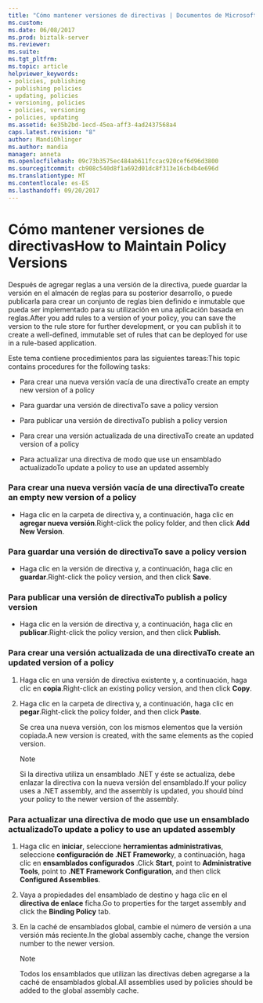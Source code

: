 ```yaml
---
title: "Cómo mantener versiones de directivas | Documentos de Microsoft"
ms.custom: 
ms.date: 06/08/2017
ms.prod: biztalk-server
ms.reviewer: 
ms.suite: 
ms.tgt_pltfrm: 
ms.topic: article
helpviewer_keywords:
- policies, publishing
- publishing policies
- updating, policies
- versioning, policies
- policies, versioning
- policies, updating
ms.assetid: 6e35b2bd-1ecd-45ea-aff3-4ad2437568a4
caps.latest.revision: "8"
author: MandiOhlinger
ms.author: mandia
manager: anneta
ms.openlocfilehash: 09c73b3575ec484ab611fccac920cef6d96d3800
ms.sourcegitcommit: cb908c540d8f1a692d01dc8f313e16cb4b4e696d
ms.translationtype: MT
ms.contentlocale: es-ES
ms.lasthandoff: 09/20/2017
---
```

# <a name="how-to-maintain-policy-versions"></a><span data-ttu-id="237a0-102">Cómo mantener versiones de directivas</span><span class="sxs-lookup"><span data-stu-id="237a0-102">How to Maintain Policy Versions</span></span>
<span data-ttu-id="237a0-103">Después de agregar reglas a una versión de la directiva, puede guardar la versión en el almacén de reglas para su posterior desarrollo, o puede publicarla para crear un conjunto de reglas bien definido e inmutable que pueda ser implementado para su utilización en una aplicación basada en reglas.</span><span class="sxs-lookup"><span data-stu-id="237a0-103">After you add rules to a version of your policy, you can save the version to the rule store for further development, or you can publish it to create a well-defined, immutable set of rules that can be deployed for use in a rule-based application.</span></span>  
  
 <span data-ttu-id="237a0-104">Este tema contiene procedimientos para las siguientes tareas:</span><span class="sxs-lookup"><span data-stu-id="237a0-104">This topic contains procedures for the following tasks:</span></span>  
  
-   <span data-ttu-id="237a0-105">Para crear una nueva versión vacía de una directiva</span><span class="sxs-lookup"><span data-stu-id="237a0-105">To create an empty new version of a policy</span></span>  
  
-   <span data-ttu-id="237a0-106">Para guardar una versión de directiva</span><span class="sxs-lookup"><span data-stu-id="237a0-106">To save a policy version</span></span>  
  
-   <span data-ttu-id="237a0-107">Para publicar una versión de directiva</span><span class="sxs-lookup"><span data-stu-id="237a0-107">To publish a policy version</span></span>  
  
-   <span data-ttu-id="237a0-108">Para crear una versión actualizada de una directiva</span><span class="sxs-lookup"><span data-stu-id="237a0-108">To create an updated version of a policy</span></span>  
  
-   <span data-ttu-id="237a0-109">Para actualizar una directiva de modo que use un ensamblado actualizado</span><span class="sxs-lookup"><span data-stu-id="237a0-109">To update a policy to use an updated assembly</span></span>  
  
### <a name="to-create-an-empty-new-version-of-a-policy"></a><span data-ttu-id="237a0-110">Para crear una nueva versión vacía de una directiva</span><span class="sxs-lookup"><span data-stu-id="237a0-110">To create an empty new version of a policy</span></span>  
  
-   <span data-ttu-id="237a0-111">Haga clic en la carpeta de directiva y, a continuación, haga clic en **agregar nueva versión**.</span><span class="sxs-lookup"><span data-stu-id="237a0-111">Right-click the policy folder, and then click **Add New Version**.</span></span>  
  
### <a name="to-save-a-policy-version"></a><span data-ttu-id="237a0-112">Para guardar una versión de directiva</span><span class="sxs-lookup"><span data-stu-id="237a0-112">To save a policy version</span></span>  
  
-   <span data-ttu-id="237a0-113">Haga clic en la versión de directiva y, a continuación, haga clic en **guardar**.</span><span class="sxs-lookup"><span data-stu-id="237a0-113">Right-click the policy version, and then click **Save**.</span></span>  
  
### <a name="to-publish-a-policy-version"></a><span data-ttu-id="237a0-114">Para publicar una versión de directiva</span><span class="sxs-lookup"><span data-stu-id="237a0-114">To publish a policy version</span></span>  
  
-   <span data-ttu-id="237a0-115">Haga clic en la versión de directiva y, a continuación, haga clic en **publicar**.</span><span class="sxs-lookup"><span data-stu-id="237a0-115">Right-click the policy version, and then click **Publish**.</span></span>  
  
### <a name="to-create-an-updated-version-of-a-policy"></a><span data-ttu-id="237a0-116">Para crear una versión actualizada de una directiva</span><span class="sxs-lookup"><span data-stu-id="237a0-116">To create an updated version of a policy</span></span>  
  
1.  <span data-ttu-id="237a0-117">Haga clic en una versión de directiva existente y, a continuación, haga clic en **copia**.</span><span class="sxs-lookup"><span data-stu-id="237a0-117">Right-click an existing policy version, and then click **Copy**.</span></span>  
  
2.  <span data-ttu-id="237a0-118">Haga clic en la carpeta de directiva y, a continuación, haga clic en **pegar**.</span><span class="sxs-lookup"><span data-stu-id="237a0-118">Right-click the policy folder, and then click **Paste**.</span></span>  
  
     <span data-ttu-id="237a0-119">Se crea una nueva versión, con los mismos elementos que la versión copiada.</span><span class="sxs-lookup"><span data-stu-id="237a0-119">A new version is created, with the same elements as the copied version.</span></span>  
  
    > [!NOTE]
    >  <span data-ttu-id="237a0-120">Si la directiva utiliza un ensamblado .NET y éste se actualiza, debe enlazar la directiva con la nueva versión del ensamblado.</span><span class="sxs-lookup"><span data-stu-id="237a0-120">If your policy uses a .NET assembly, and the assembly is updated, you should bind your policy to the newer version of the assembly.</span></span>  
  
### <a name="to-update-a-policy-to-use-an-updated-assembly"></a><span data-ttu-id="237a0-121">Para actualizar una directiva de modo que use un ensamblado actualizado</span><span class="sxs-lookup"><span data-stu-id="237a0-121">To update a policy to use an updated assembly</span></span>  
  
1.  <span data-ttu-id="237a0-122">Haga clic en **iniciar**, seleccione **herramientas administrativas**, seleccione **configuración de .NET Framework**y, a continuación, haga clic en **ensamblados configurados** .</span><span class="sxs-lookup"><span data-stu-id="237a0-122">Click **Start**, point to **Administrative Tools**, point to **.NET Framework Configuration**, and then click **Configured Assemblies**.</span></span>  
  
2.  <span data-ttu-id="237a0-123">Vaya a propiedades del ensamblado de destino y haga clic en el **directiva de enlace** ficha.</span><span class="sxs-lookup"><span data-stu-id="237a0-123">Go to properties for the target assembly and click the **Binding Policy** tab.</span></span>  
  
3.  <span data-ttu-id="237a0-124">En la caché de ensamblados global, cambie el número de versión a una versión más reciente.</span><span class="sxs-lookup"><span data-stu-id="237a0-124">In the global assembly cache, change the version number to the newer version.</span></span>  
  
    > [!NOTE]
    >  <span data-ttu-id="237a0-125">Todos los ensamblados que utilizan las directivas deben agregarse a la caché de ensamblados global.</span><span class="sxs-lookup"><span data-stu-id="237a0-125">All assemblies used by policies should be added to the global assembly cache.</span></span>